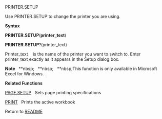 PRINTER.SETUP

Use PRINTER.SETUP to change the printer you are using.

**Syntax**

**PRINTER.SETUP**(**printer\_text**)

**PRINTER.SETUP**?(printer\_text)

Printer\_text&nbsp;&nbsp;&nbsp;&nbsp;is the name of the printer you want
to switch to. Enter printer\_text exactly as it appears in the Setup
dialog box.

**Note**&nbsp;&nbsp;&nbsp;**nbsp;&nbsp;&nbsp;&nbsp;**nbsp;&nbsp;&nbsp;&nbsp;**nbsp;This function is only available in Microsoft
Excel for Windows.

**Related Functions**

[PAGE.SETUP](PAGE.SETUP.md)&nbsp;&nbsp;&nbsp;Sets page printing specifications

[PRINT](PRINT.md)&nbsp;&nbsp;&nbsp;Prints the active workbook



Return to [README](README.md)

